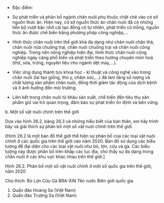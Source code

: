 - Đặc điểm:
+ Sự phát triển và phân bố ngành chăn nuôi phụ thuộc chặt chẽ vào cơ sở nguồn thức ăn. Hiện nay, cơ sở nguồn thức ăn chăn nuôi đã có những tiến bộ vượt bậc nhờ cải tạo đồng cỏ tự nhiên, phát triển cỏ trồng, nguồn thức ăn được chế biến bằng phương pháp công nghiệp,...

+ Hình thức chăn nuôi trên thế giới khá đa dạng như chăn nuôi chăn thả, chăn nuôi nửa chuồng trại, chăn nuôi chuồng trại và chăn nuôi công nghiệp. Trong nền nông nghiệp hiện đại, hình thức chăn nuôi công nghiệp ngày càng phổ biến và phát triển theo hướng chuyên môn hoá (thịt, sữa, trứng, nguyên liệu cho ngành dệt may,...).

+ Việc ứng dụng thành tựu khoa học - kĩ thuật và công nghệ vào trong chăn nuôi (lai tạo giống, thú y, chăm sóc,...) đã làm tăng số lượng và chất lượng sản phẩm chăn nuôi, đồng thời giảm tác động của dịch bệnh và ít ảnh hưởng đến môi trường.

+ Liên kết trong chăn nuôi từ khâu sản xuất, chế biến đến tiêu thụ sản phẩm giữ vai trò quan trọng, đảm bảo sự phát triển ổn định và bền vững.

b. Một số vật nuôi chính trên thế giới

Dựa vào hình 26.2, bảng 26.3 và những hiểu biết của bản thân, em hãy trình bày và giải thích sự phân bố một số vật nuôi chính trên thế giới.

[Hình 26.2 là một bản đồ thế giới thể hiện sự phân bố của các loại vật nuôi chính ở các quốc gia trên thế giới vào năm 2020. Bản đồ sử dụng các biểu tượng để đại diện cho các loại vật nuôi như bò, lợn, cừu và gà. Các biểu tượng này được phân bố trên khắp các lục địa, cho thấy sự đa dạng trong chăn nuôi ở các khu vực khác nhau trên thế giới.]

Hình 26.2. Phân bố một số vật nuôi chính ở một số quốc gia trên thế giới, năm 2020

Chú thích:
Bò   Lợn
Cừu   Gà
BRA-XIN Tên nước
Biên giới quốc gia
1. Quần đảo Hoàng Sa (Việt Nam)
2. Quần đảo Trường Sa (Việt Nam)